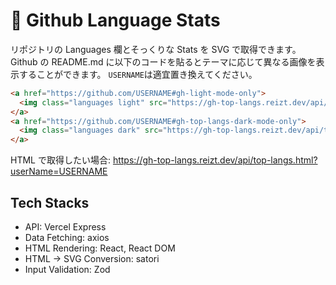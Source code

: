 # 👾 Github Language Stats

リポジトリの Languages 欄とそっくりな Stats を SVG で取得できます。
Github の README.md に以下のコードを貼るとテーマに応じて異なる画像を表示することができます。
`USERNAME`は適宜置き換えてください。

```md
<a href="https://github.com/USERNAME#gh-light-mode-only">
  <img class="languages light" src="https://gh-top-langs.reizt.dev/api/top-langs.svg?userName=USERNAME&theme=light" width="260"/>
</a>
<a href="https://github.com/USERNAME#gh-top-langs-dark-mode-only">
  <img class="languages dark" src="https://gh-top-langs.reizt.dev/api/top-langs.svg?userName=USERNAME&theme=dark" width="260"/>
</a>
```

HTML で取得したい場合: https://gh-top-langs.reizt.dev/api/top-langs.html?userName=USERNAME

## Tech Stacks

- API: Vercel Express
- Data Fetching: axios
- HTML Rendering: React, React DOM
- HTML -> SVG Conversion: satori
- Input Validation: Zod
